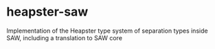 # heapster-saw
Implementation of the Heapster type system of separation types inside SAW, including a translation to SAW core
